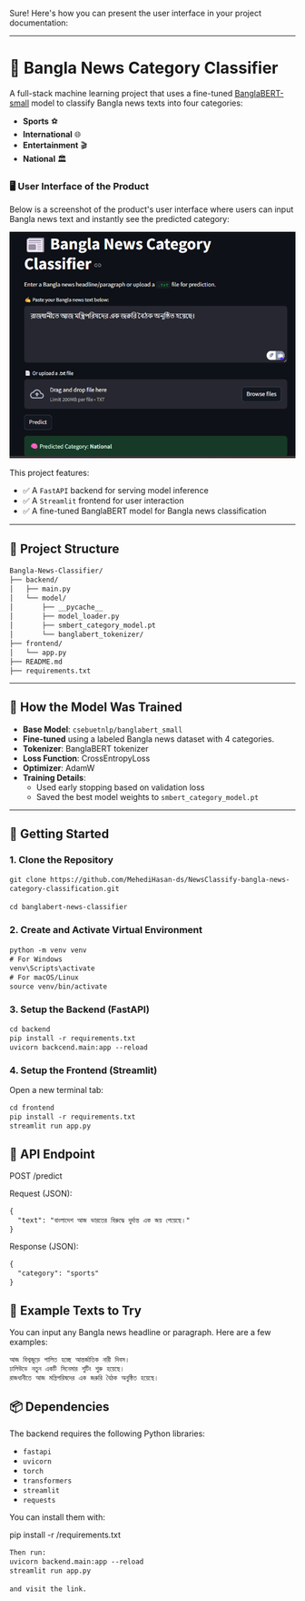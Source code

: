Sure! Here's how you can present the user interface in your project documentation:

---

# 📰 Bangla News Category Classifier

A full-stack machine learning project that uses a fine-tuned [BanglaBERT-small](https://huggingface.co/csebuetnlp/banglabert_small) model to classify Bangla news texts into four categories:

* **Sports** ⚽
* **International** 🌐
* **Entertainment** 🎬
* **National** 🏛️

### 🖥️ User Interface of the Product

Below is a screenshot of the product's user interface where users can input Bangla news text and instantly see the predicted category:

![User Interface](user_interface.png)



This project features:
- ✅ A `FastAPI` backend for serving model inference
- ✅ A `Streamlit` frontend for user interaction
- ✅ A fine-tuned BanglaBERT model for Bangla news classification

---

## 📂 Project Structure
```
Bangla-News-Classifier/
├── backend/
│   ├── main.py
│   └── model/
│       ├── __pycache__
│       ├── model_loader.py
│       ├── smbert_category_model.pt
│       └── banglabert_tokenizer/
├── frontend/
│   └── app.py
├── README.md
├── requirements.txt

```


---

## 🧠 How the Model Was Trained

- **Base Model**: `csebuetnlp/banglabert_small`
- **Fine-tuned** using a labeled Bangla news dataset with 4 categories.
- **Tokenizer**: BanglaBERT tokenizer
- **Loss Function**: CrossEntropyLoss
- **Optimizer**: AdamW
- **Training Details**:
  - Used early stopping based on validation loss
  - Saved the best model weights to `smbert_category_model.pt`

---

## 🚀 Getting Started

### 1. Clone the Repository

```
git clone https://github.com/MehediHasan-ds/NewsClassify-bangla-news-category-classification.git

cd banglabert-news-classifier
```

### 2. Create and Activate Virtual Environment
```
python -m venv venv
# For Windows
venv\Scripts\activate
# For macOS/Linux
source venv/bin/activate

```

###  3. Setup the Backend (FastAPI)

```
cd backend
pip install -r requirements.txt
uvicorn backcend.main:app --reload

```

### 4. Setup the Frontend (Streamlit)
Open a new terminal tab:

```
cd frontend
pip install -r requirements.txt
streamlit run app.py

```
## 📮 API Endpoint
POST /predict

Request (JSON):

```
{
  "text": "বাংলাদেশ আজ ভারতের বিরুদ্ধে দুর্দান্ত এক জয় পেয়েছে।"
}

```
Response (JSON):

```
{
  "category": "sports"
}

```

## 📌 Example Texts to Try
You can input any Bangla news headline or paragraph. Here are a few examples:
```
আজ বিশ্বজুড়ে পালিত হচ্ছে আন্তর্জাতিক নারী দিবস।
ঢালিউডে নতুন একটি সিনেমার শুটিং শুরু হয়েছে।
রাজধানীতে আজ মন্ত্রিপরিষদের এক জরুরি বৈঠক অনুষ্ঠিত হয়েছে।

```

## 📦 Dependencies


The backend requires the following Python libraries:

- `fastapi`
- `uvicorn`
- `torch`
- `transformers`
- `streamlit`
- `requests`

You can install them with:

pip install -r /requirements.txt

```
Then run:
uvicorn backend.main:app --reload
streamlit run app.py

and visit the link.

